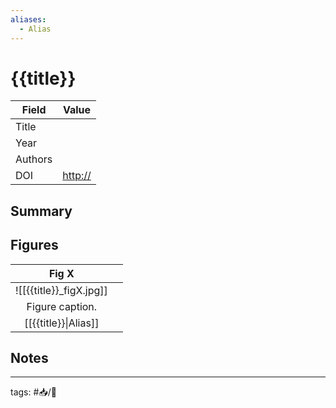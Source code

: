 ```yaml
---
aliases:
  - Alias
---
```


# {{title}}

| Field   | Value     |
| ------- | --------- |
| Title   |           |
| Year    |           |
| Authors |           | 
| DOI     | <http://> |


## Summary

## Figures

|          Fig X          |     |
|:-----------------------:| --- |
| ![[{{title}}_figX.jpg]] |     |
|     Figure caption.     |     |
[[{{title}}\|Alias]] | 	|	

## Notes

---

tags: #📥/📰